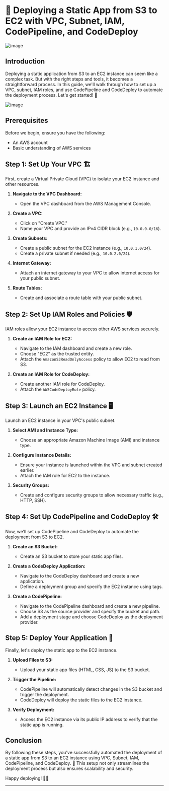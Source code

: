 # 🚀 Deploying a Static App from S3 to EC2 with VPC, Subnet, IAM, CodePipeline, and CodeDeploy

![image](https://github.com/SivaranjanAsokan/1.3.AWS_PROJECT_3_Web_Host_S3_CPipe_CDeploy/assets/163242501/61435d98-2e9c-4dcd-a8bd-1c000252fd86)

## Introduction
Deploying a static application from S3 to an EC2 instance can seem like a complex task. But with the right steps and tools, it becomes a straightforward process. In this guide, we'll walk through how to set up a VPC, subnet, IAM roles, and use CodePipeline and CodeDeploy to automate the deployment process. Let's get started! 🎉

![image](https://github.com/SivaranjanAsokan/1.3.AWS_PROJECT_3_Web_Host_S3_CPipe_CDeploy/assets/163242501/4f446dfb-cfdb-4c61-9555-e14f6037d603)


## Prerequisites
Before we begin, ensure you have the following:
- An AWS account
- Basic understanding of AWS services

## Step 1: Set Up Your VPC 🏗️
First, create a Virtual Private Cloud (VPC) to isolate your EC2 instance and other resources.

1. **Navigate to the VPC Dashboard:**
   - Open the VPC dashboard from the AWS Management Console.

2. **Create a VPC:**
   - Click on "Create VPC."
   - Name your VPC and provide an IPv4 CIDR block (e.g., `10.0.0.0/16`).

3. **Create Subnets:**
   - Create a public subnet for the EC2 instance (e.g., `10.0.1.0/24`).
   - Create a private subnet if needed (e.g., `10.0.2.0/24`).

4. **Internet Gateway:**
   - Attach an internet gateway to your VPC to allow internet access for your public subnet.

5. **Route Tables:**
   - Create and associate a route table with your public subnet.

## Step 2: Set Up IAM Roles and Policies 🛡️
IAM roles allow your EC2 instance to access other AWS services securely.

1. **Create an IAM Role for EC2:**
   - Navigate to the IAM dashboard and create a new role.
   - Choose "EC2" as the trusted entity.
   - Attach the `AmazonS3ReadOnlyAccess` policy to allow EC2 to read from S3.

2. **Create an IAM Role for CodeDeploy:**
   - Create another IAM role for CodeDeploy.
   - Attach the `AWSCodeDeployRole` policy.

## Step 3: Launch an EC2 Instance 🖥️
Launch an EC2 instance in your VPC's public subnet.

1. **Select AMI and Instance Type:**
   - Choose an appropriate Amazon Machine Image (AMI) and instance type.

2. **Configure Instance Details:**
   - Ensure your instance is launched within the VPC and subnet created earlier.
   - Attach the IAM role for EC2 to the instance.

3. **Security Groups:**
   - Create and configure security groups to allow necessary traffic (e.g., HTTP, SSH).

## Step 4: Set Up CodePipeline and CodeDeploy 🛠️
Now, we’ll set up CodePipeline and CodeDeploy to automate the deployment from S3 to EC2.

1. **Create an S3 Bucket:**
   - Create an S3 bucket to store your static app files.

2. **Create a CodeDeploy Application:**
   - Navigate to the CodeDeploy dashboard and create a new application.
   - Define a deployment group and specify the EC2 instance using tags.

3. **Create a CodePipeline:**
   - Navigate to the CodePipeline dashboard and create a new pipeline.
   - Choose S3 as the source provider and specify the bucket and path.
   - Add a deployment stage and choose CodeDeploy as the deployment provider.

## Step 5: Deploy Your Application 🚀
Finally, let's deploy the static app to the EC2 instance.

1. **Upload Files to S3:**
   - Upload your static app files (HTML, CSS, JS) to the S3 bucket.

2. **Trigger the Pipeline:**
   - CodePipeline will automatically detect changes in the S3 bucket and trigger the deployment.
   - CodeDeploy will deploy the static files to the EC2 instance.

3. **Verify Deployment:**
   - Access the EC2 instance via its public IP address to verify that the static app is running.

## Conclusion
By following these steps, you've successfully automated the deployment of a static app from S3 to an EC2 instance using VPC, Subnet, IAM, CodePipeline, and CodeDeploy. 🎉 This setup not only streamlines the deployment process but also ensures scalability and security.

Happy deploying! 🚀✨

---

